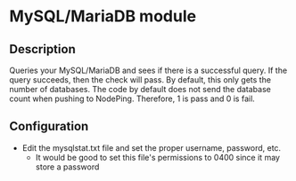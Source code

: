 # MySQL/MariaDB module

## Description

Queries your MySQL/MariaDB and sees if there is a successful query. If the query succeeds,
then the check will pass. By default, this only gets the number of databases. The code by default
does not send the database count when pushing to NodePing. Therefore, 1 is pass and 0 is fail.

## Configuration

* Edit the mysqlstat.txt file and set the proper username, password, etc.
  * It would be good to set this file's permissions to 0400 since it may store a password
